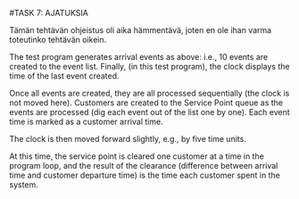 #TASK 7: AJATUKSIA

Tämän tehtävän ohjeistus oli aika hämmentävä, joten en ole ihan varma toteutinko tehtävän oikein.

The test program generates arrival events as above: i.e., 10 events are created to the event list. Finally, (in this test program), the clock displays the time of the last event created.

Once all events are created, they are all processed sequentially (the clock is not moved here). Customers are created to the Service Point queue as the events are processed (dig each event out of the list one by one). Each event time is marked as a customer arrival time.

The clock is then moved forward slightly, e.g., by five time units.

At this time, the service point is cleared one customer at a time in the program loop, and the result of the clearance (difference between arrival time and customer departure time) is the time each customer spent in the system.